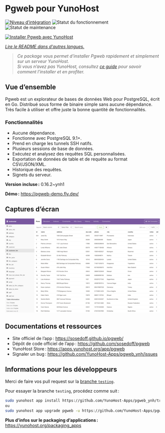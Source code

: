 <!--
Nota bene : ce README est automatiquement généré par <https://github.com/YunoHost/apps/tree/master/tools/readme_generator>
Il NE doit PAS être modifié à la main.
-->

# Pgweb pour YunoHost

[![Niveau d’intégration](https://dash.yunohost.org/integration/pgweb.svg)](https://ci-apps.yunohost.org/ci/apps/pgweb/) ![Statut du fonctionnement](https://ci-apps.yunohost.org/ci/badges/pgweb.status.svg) ![Statut de maintenance](https://ci-apps.yunohost.org/ci/badges/pgweb.maintain.svg)

[![Installer Pgweb avec YunoHost](https://install-app.yunohost.org/install-with-yunohost.svg)](https://install-app.yunohost.org/?app=pgweb)

*[Lire le README dans d'autres langues.](./ALL_README.md)*

> *Ce package vous permet d’installer Pgweb rapidement et simplement sur un serveur YunoHost.*  
> *Si vous n’avez pas YunoHost, consultez [ce guide](https://yunohost.org/install) pour savoir comment l’installer et en profiter.*

## Vue d’ensemble

Pgweb est un explorateur de bases de données Web pour PostgreSQL, écrit en Go. Distribué sous forme de binaire simple sans aucune dépendance. Très facile à utiliser et offre juste la bonne quantité de fonctionnalités.

### Fonctionnalités

- Aucune dépendance.
- Fonctionne avec PostgreSQL 9.1+.
- Prend en charge les tunnels SSH natifs.
- Plusieurs sessions de base de données.
- Exécutez et analysez des requêtes SQL personnalisées.
- Exportation de données de table et de requête au format CSV/JSON/XML.
- Historique des requêtes.
- Signets du serveur.


**Version incluse :** 0.16.2~ynh1

**Démo :** <https://pgweb-demo.fly.dev/>

## Captures d’écran

![Capture d’écran de Pgweb](./doc/screenshots/screenshot.png)

## Documentations et ressources

- Site officiel de l’app : <https://sosedoff.github.io/pgweb/>
- Dépôt de code officiel de l’app : <https://github.com/sosedoff/pgweb>
- YunoHost Store : <https://apps.yunohost.org/app/pgweb>
- Signaler un bug : <https://github.com/YunoHost-Apps/pgweb_ynh/issues>

## Informations pour les développeurs

Merci de faire vos pull request sur la [branche `testing`](https://github.com/YunoHost-Apps/pgweb_ynh/tree/testing).

Pour essayer la branche `testing`, procédez comme suit :

```bash
sudo yunohost app install https://github.com/YunoHost-Apps/pgweb_ynh/tree/testing --debug
ou
sudo yunohost app upgrade pgweb -u https://github.com/YunoHost-Apps/pgweb_ynh/tree/testing --debug
```

**Plus d’infos sur le packaging d’applications :** <https://yunohost.org/packaging_apps>
